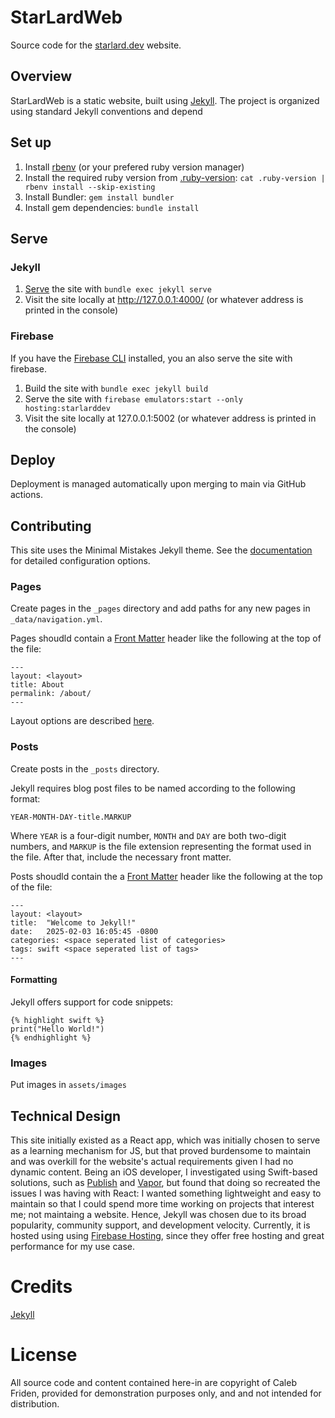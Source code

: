 # StarLardWeb

Source code for the [starlard.dev](https://starlard.dev) website.

## Overview

StarLardWeb is a static website, built using [Jekyll](https://jekyllrb.com). The project is organized using standard Jekyll conventions and depend

## Set up

1. Install [rbenv](https://github.com/rbenv/rbenv) (or your prefered ruby version manager)
2. Install the required ruby version from [.ruby-version](https://github.com/StarLard/StarLardWeb/blob/main/.ruby-version): `cat .ruby-version | rbenv install --skip-existing`
3. Install Bundler: `gem install bundler`
4. Install gem dependencies: `bundle install`

## Serve

### Jekyll
1. [Serve](https://jekyllrb.com/tutorials/using-jekyll-with-bundler/#serve-the-site) the site with `bundle exec jekyll serve`
2. Visit the site locally at http://127.0.0.1:4000/ (or whatever address is printed in the console)

### Firebase
If you have the [Firebase CLI](https://firebase.google.com/docs/cli#install_the_firebase_cli) installed, you an also serve the site with firebase.
1. Build the site with `bundle exec jekyll build`
2. Serve the site with `firebase emulators:start --only hosting:starlarddev`
2. Visit the site locally at 127.0.0.1:5002 (or whatever address is printed in the console)

## Deploy

Deployment is managed automatically upon merging to main via GitHub actions.

## Contributing

This site uses the Minimal Mistakes Jekyll theme. See the [documentation](https://mmistakes.github.io/minimal-mistakes/docs/quick-start-guide/) for detailed configuration options.

### Pages

Create pages in the `_pages` directory and add paths for any new pages in `_data/navigation.yml`.

Pages shoudld contain a [Front Matter](https://jekyllrb.com/docs/front-matter/) header like the following at the top of the file:
```
---
layout: <layout>
title: About
permalink: /about/
---
```
Layout options are described [here](https://mmistakes.github.io/minimal-mistakes/docs/layouts/).

### Posts

Create posts in the `_posts` directory.

Jekyll requires blog post files to be named according to the following format:

`YEAR-MONTH-DAY-title.MARKUP`

Where `YEAR` is a four-digit number, `MONTH` and `DAY` are both two-digit numbers, and `MARKUP` is the file extension representing the format used in the file. After that, include the necessary front matter.

Posts shoudld contain the a [Front Matter](https://jekyllrb.com/docs/front-matter/) header like the following at the top of the file:
```
---
layout: <layout>
title:  "Welcome to Jekyll!"
date:   2025-02-03 16:05:45 -0800
categories: <space seperated list of categories>
tags: swift <space seperated list of tags>
---
```

#### Formatting

Jekyll offers support for code snippets:
```
{% highlight swift %}
print("Hello World!")
{% endhighlight %}
```

### Images

Put images in `assets/images`

## Technical Design

This site initially existed as a React app, which was initially chosen to serve as a learning mechanism for JS, but that proved burdensome to maintain and was overkill for the website's actual requirements given I had no dynamic content. Being an iOS developer, I investigated using Swift-based solutions, such as [Publish](https://github.com/JohnSundell/Publish) and [Vapor](https://github.com/vapor/vapor), but found that doing so recreated the issues I was having with React: I wanted something lightweight and easy to maintain so that I could spend more time working on projects that interest me; not maintaing a website. Hence, Jekyll was chosen due to its broad popularity, community support, and development velocity. Currently, it is hosted using using [Firebase Hosting](https://firebase.google.com/docs/hosting), since they offer free hosting and great performance for my use case.

# Credits

[Jekyll](https://github.com/jekyll/jekyll)

# License

All source code and content contained here-in are copyright of Caleb Friden, provided for demonstration purposes only, and and not intended for distribution. 